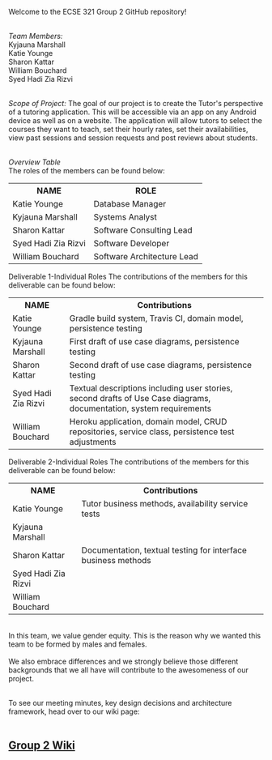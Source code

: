 Welcome to the ECSE 321 Group 2 GitHub repository!<br>

<br>*Team Members:*<br>
Kyjauna Marshall<br>
Katie Younge<br>
Sharon Kattar<br>
William Bouchard<br>
Syed Hadi Zia Rizvi<br>

<br>*Scope of Project:*
The goal of our project is to create the Tutor's perspective of a tutoring application. 
This will be accessible via an app on any Android device as well as on a website. The application
will allow tutors to select the courses they want to teach, set their hourly rates, set their availabilities, view past sessions and session requests 
and post reviews about students.<br>

<br>*Overview Table*<br>
The roles of the members can be found below:

<table>
  <tr>
    <th><b>NAME</th> 
    <th><b>ROLE</th>
  </tr>

  <tr>
    <td>Katie Younge</td>
    <td>Database Manager</td>
  </tr>
  
  <tr>
    <td>Kyjauna Marshall</td>
    <td>Systems Analyst</td>
  </tr>
  
  <tr>
    <td>Sharon Kattar</td>
    <td>Software Consulting Lead</td>
  </tr>
    
  <tr>
    <td>Syed Hadi Zia Rizvi</td>
    <td>Software Developer</td>
  </tr>

  <tr>
    <td>William Bouchard</td>
    <td>Software Architecture Lead</td>
  </tr>
  
 </table>
  
Deliverable 1-Individual Roles
The contributions of the members for this deliverable can be found below:

<table>
  <tr>
    <th><b>NAME</th> 
    <th><b>Contributions</th>
  </tr>

  <tr>
    <td>Katie Younge</td>
    <td>Gradle build system, Travis CI, domain model, persistence testing</td>
  </tr>
  
  <tr>
    <td>Kyjauna Marshall</td>
    <td>First draft of use case diagrams, persistence testing</td>
  </tr>
  
  <tr>
    <td>Sharon Kattar</td>
    <td>Second draft of use case diagrams, persistence testing</td>
  </tr>
  
  <tr>
    <td>Syed Hadi Zia Rizvi</td>
    <td>Textual descriptions including user stories, second drafts of Use Case diagrams, documentation, system requirements</td>
  </tr>

  <tr>
    <td>William Bouchard</td>
    <td>Heroku application, domain model, CRUD repositories, service class, persistence test adjustments</td>
  </tr>
  
</table>


Deliverable 2-Individual Roles
The contributions of the members for this deliverable can be found below:
<table>
  <tr>
    <th><b>NAME</th> 
    <th><b>Contributions</th>
  </tr>

  <tr>
    <td>Katie Younge</td>
    <td>Tutor business methods, availability service tests</td>
  </tr>
  
  <tr>
    <td>Kyjauna Marshall</td>
    <td></td>
  </tr>

  <tr>
    <td>Sharon Kattar</td>
    <td>Documentation, textual testing for interface business methods</td>
  </tr>

  <tr>
    <td>Syed Hadi Zia Rizvi</td>
    <td></td>
  </tr>
    
  <tr>
    <td>William Bouchard</td>
    <td></td>
  </tr>
  
</table>

<br>In this team, we value gender equity. This is the reason why we wanted this team to be formed by males and females.</br>
<br>We also embrace differences and we strongly believe those different backgrounds that we all have will contribute to the awesomeness of our project.</br>


<br>To see our meeting minutes, key design decisions and architecture
framework, head over to our wiki page:<br>
&nbsp;&nbsp;&nbsp;&nbsp;<h2><b><a href="https://github.com/McGill-ECSE321-Fall2019/project-group-2/wiki">Group 2 Wiki</a></b></h2>
